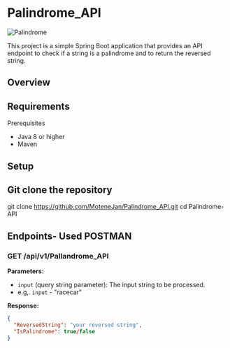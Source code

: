 # Palindrome_API
![Palindrome](https://github.com/user-attachments/assets/0ee300d5-be4d-48f0-8e19-fb14d1c7137e)

This project is a simple Spring Boot application that provides an API endpoint to check if a string is a palindrome and to return the reversed string.

## Overview

## Requirements
Prerequisites
- Java 8 or higher
- Maven

## Setup

## Git clone the repository
git clone https://github.com/MoteneJan/Palindrome_API.git
cd Palindrome-API

## Endpoints- Used POSTMAN

### GET /api/v1/Pallandrome_API

**Parameters:**

- `input` (query string parameter): The input string to be processed.
- e.g,. `input` - "racecar"

**Response:**

```json
{
  "ReversedString": "your reversed string",
  "IsPalindrome": true/false
}
